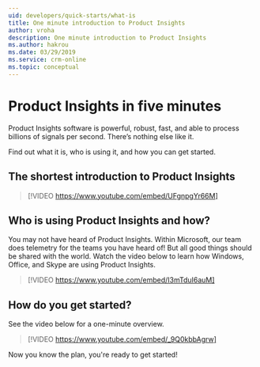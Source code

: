 ```yaml
---
uid: developers/quick-starts/what-is
title: One minute introduction to Product Insights
author: vroha
description: One minute introduction to Product Insights
ms.author: hakrou
ms.date: 03/29/2019
ms.service: crm-online
ms.topic: conceptual
---
```


# <a id="what_is"></a>Product Insights in five minutes 

Product Insights software is powerful, robust, fast, and able to process billions of signals per second. There’s nothing else like it.

Find out what it is, who is using it, and how you can get started.

## The shortest introduction to Product Insights 

> [!VIDEO https://www.youtube.com/embed/UFgnpgYr66M]

## <a id="who_uses"></a>Who is using Product Insights and how?

You may not have heard of Product Insights. Within Microsoft, our team does telemetry for the teams you have heard of! But all good things should be shared with the world. Watch the video below to learn how Windows, Office, and Skype are using Product Insights.

> [!VIDEO https://www.youtube.com/embed/I3mTduI6auM]

## <a id="how_start"></a>How do you get started? 

See the video below for a one-minute overview.

> [!VIDEO https://www.youtube.com/embed/_9Q0kbbAgrw]

Now you know the plan, you're ready to get started!
